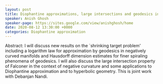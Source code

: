 ```yaml
---
layout: post
title: Diophantine approximations, large intersections and geodesics in negative curvature
speaker: Anish Ghosh
speaker-page: https://sites.google.com/view/anishghosh/home
date: 2020-08-12 13:30:00 +0000
categories: Diophantine approximation
---
```


Abstract: I will discuss new results on the `shrinking target problem'  including a logarithm law for approximation by geodesics in negatively curved manifolds and Hausdorff dimension estimates for finer spiraling phenomena of geodesics. I will also discuss the large intersection property of Falconer in the context of negative curvature and some applications to Diophantine approximation and to hyperbolic geometry. This is joint work with Debanjan Nandi.